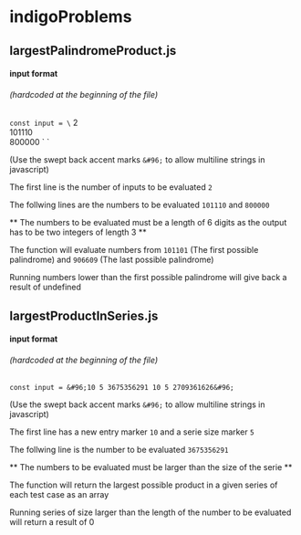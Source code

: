 # indigoProblems



## largestPalindromeProduct.js

#### input format
###### (hardcoded at the beginning of the file)

`const input = \` 2\
 101110\
 800000 \` `

(Use the swept back accent marks `&#96;` to allow multiline strings in javascript)

The first line is the number of inputs to be evaluated `2`

The follwing lines are the numbers to be evaluated `101110` and `800000`

** The numbers to be evaluated must be a length of 6 digits as the output has to be two integers of length 3 **

The function will evaluate numbers from `101101` (The first possible palindrome) and `906609` (The last possible palindrome)

Running numbers lower than the first possible palindrome will give back a result of undefined 

## largestProductInSeries.js

#### input format
###### (hardcoded at the beginning of the file)

`const input = &#96;10 5
                3675356291
                10 5
                2709361626&#96;`

(Use the swept back accent marks `&#96;` to allow multiline strings in javascript)

The first line has a new entry marker `10` and a serie size marker `5`

The follwing line is the number to be evaluated `3675356291`

** The numbers to be evaluated must be larger than the size of the serie **

The function will return the largest possible product in a given series of each test case as an array  

Running series of size larger than the length of the number to be evaluated will return a result of 0 
